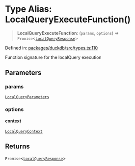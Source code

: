 # Type Alias: LocalQueryExecuteFunction()

> **LocalQueryExecuteFunction**: (`params`, `options`) => `Promise`\<[`LocalQueryResponse`](../interfaces/LocalQueryResponse.md)\>

Defined in: [packages/duckdb/src/types.ts:110](https://github.com/GeoDaCenter/openassistant/blob/36f516b8229288259590b2d9dab3b10cbfc3cbfd/packages/duckdb/src/types.ts#L110)

Function signature for the localQuery execution

## Parameters

### params

[`LocalQueryParameters`](../interfaces/LocalQueryParameters.md)

### options

#### context

[`LocalQueryContext`](../interfaces/LocalQueryContext.md)

## Returns

`Promise`\<[`LocalQueryResponse`](../interfaces/LocalQueryResponse.md)\>
